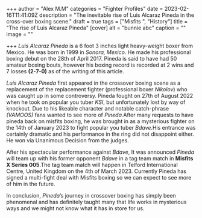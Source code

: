 +++
author = "Alex M.M"
categories = "Fighter Profiles"
date = 2023-02-16T11:41:09Z
description = "The inevitable rise of Luis Alcaraz Pineda in the cross-over boxing scene."
draft = true
tags = ["Misfits ", "History"]
title = "The rise of Luis Alcaraz Pineda"
[cover]
alt = "bunnie abc"
caption = ""
image = ""

+++
_Luis Alcaraz Pineda_ is a 6 foot 3 inches light heavy-weight boxer from Mexico. He was born in 1999 in _Sonora, Mexico_. He made his professional boxing debut on the 28th of April 2017. Pineda is said to have had 50 amateur boxing bouts, however his boxing record is recorded at 2 wins and 7 losses **(2-7-0)** as of the writing of this article.

_Luis Alcaraz Pineda_ first appeared in the crossover boxing scene as a replacement of the replacement fighter (professional boxer _Nikolov_) who was caught up in some controversy. Pineda fought on 27th of August 2022 when he took on popular you tuber _KSI_, but unfortunately lost by way of knockout. Due to his likeable character and notable catch-phrase _(VAMOOS)_ fans wanted to see more of _Pineda_.After many requests to have pineda back on misfits boxing, he was brought in as a mysterious fighter on the 14th of January 2023 to fight popular you tuber _Bdave_.His entrance was certainly dramatic and his performance in the ring did not disappoint either. He won via Unanimous Decision from the judges.

After his spectacular performance against _Bdave_, It was announced _Pineda_ will team up with his former opponent _Bdave_ in a tag team match in **Misfits X Series 005**.The tag team match will happen in Telford International Centre, United Kingdom on the 4th of March 2023. Currently Pineda has signed a multi-fight deal with Misfits boxing so we can expect to see more of him in the future.

In conclusion, _Pineda_’s journey in crossover boxing has simply been phenomenal and has definitely taught many that life works in mysterious ways and we might not know what it has in store for us.